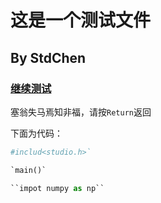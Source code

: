 # 这是一个测试文件

## By StdChen

### [继续测试]()

塞翁失马焉知非福，请按`Return`返回

下面为代码：

```python
#includ<studio.h>`

`main()`

``impot numpy as np``


```



